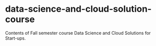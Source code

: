 # data-science-and-cloud-solution-course
Contents of Fall semester course Data Science and Cloud Solutions for Start-ups.
